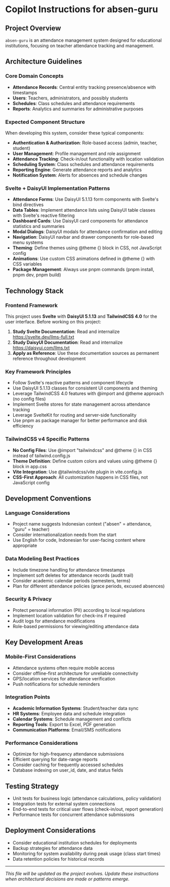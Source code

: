 # Copilot Instructions for absen-guru

## Project Overview
`absen-guru` is an attendance management system designed for educational institutions, focusing on teacher attendance tracking and management.

## Architecture Guidelines

### Core Domain Concepts
- **Attendance Records**: Central entity tracking presence/absence with timestamps
- **Users**: Teachers, administrators, and possibly students
- **Schedules**: Class schedules and attendance requirements
- **Reports**: Analytics and summaries for administrative purposes

### Expected Component Structure
When developing this system, consider these typical components:

- **Authentication & Authorization**: Role-based access (admin, teacher, student)
- **User Management**: Profile management and role assignment  
- **Attendance Tracking**: Check-in/out functionality with location validation
- **Scheduling System**: Class schedules and attendance requirements
- **Reporting Engine**: Generate attendance reports and analytics
- **Notification System**: Alerts for absences and schedule changes

### Svelte + DaisyUI Implementation Patterns
- **Attendance Forms**: Use DaisyUI 5.1.13 form components with Svelte's bind directives
- **Data Tables**: Implement attendance lists using DaisyUI table classes with Svelte's reactive filtering
- **Dashboard Cards**: Use DaisyUI card components for attendance statistics and summaries
- **Modal Dialogs**: DaisyUI modals for attendance confirmation and editing
- **Navigation**: DaisyUI navbar and drawer components for role-based menu systems
- **Theming**: Define themes using @theme {} block in CSS, not JavaScript config
- **Animations**: Use custom CSS animations defined in @theme {} with CSS variables
- **Package Management**: Always use pnpm commands (pnpm install, pnpm dev, pnpm build)

## Technology Stack

### Frontend Framework
This project uses **Svelte** with **DaisyUI 5.1.13** and **TailwindCSS 4.0** for the user interface. Before working on this project:

1. **Study Svelte Documentation**: Read and internalize https://svelte.dev/llms-full.txt 
2. **Study DaisyUI Documentation**: Read and internalize https://daisyui.com/llms.txt
3. **Apply as Reference**: Use these documentation sources as permanent reference throughout development

### Key Framework Principles
- Follow Svelte's reactive patterns and component lifecycle
- Use DaisyUI 5.1.13 classes for consistent UI components and theming
- Leverage TailwindCSS 4.0 features with @import and @theme approach (no config files)
- Implement Svelte stores for state management across attendance tracking
- Leverage SvelteKit for routing and server-side functionality
- Use pnpm as package manager for better performance and disk efficiency

### TailwindCSS v4 Specific Patterns
- **No Config Files**: Use @import "tailwindcss" and @theme {} in CSS instead of tailwind.config.js
- **Theme Definition**: Define custom colors and values using @theme {} block in app.css
- **Vite Integration**: Use @tailwindcss/vite plugin in vite.config.js
- **CSS-First Approach**: All customization happens in CSS files, not JavaScript config

## Development Conventions

### Language Considerations
- Project name suggests Indonesian context ("absen" = attendance, "guru" = teacher)
- Consider internationalization needs from the start
- Use English for code, Indonesian for user-facing content where appropriate

### Data Modeling Best Practices
- Include timezone handling for attendance timestamps
- Implement soft deletes for attendance records (audit trail)
- Consider academic calendar periods (semesters, terms)
- Plan for different attendance policies (grace periods, excused absences)

### Security & Privacy
- Protect personal information (PII) according to local regulations
- Implement location validation for check-ins if required
- Audit logs for attendance modifications
- Role-based permissions for viewing/editing attendance data

## Key Development Areas

### Mobile-First Considerations
- Attendance systems often require mobile access
- Consider offline-first architecture for unreliable connectivity
- GPS/location services for attendance verification
- Push notifications for schedule reminders

### Integration Points
- **Academic Information Systems**: Student/teacher data sync
- **HR Systems**: Employee data and schedule integration  
- **Calendar Systems**: Schedule management and conflicts
- **Reporting Tools**: Export to Excel, PDF generation
- **Communication Platforms**: Email/SMS notifications

### Performance Considerations
- Optimize for high-frequency attendance submissions
- Efficient querying for date-range reports
- Consider caching for frequently accessed schedules
- Database indexing on user_id, date, and status fields

## Testing Strategy
- Unit tests for business logic (attendance calculations, policy validation)
- Integration tests for external system connections
- End-to-end tests for critical user flows (check-in/out, report generation)
- Performance tests for concurrent attendance submissions

## Deployment Considerations
- Consider educational institution schedules for deployments
- Backup strategies for attendance data
- Monitoring for system availability during peak usage (class start times)
- Data retention policies for historical records

---

*This file will be updated as the project evolves. Update these instructions when architectural decisions are made or patterns emerge.*